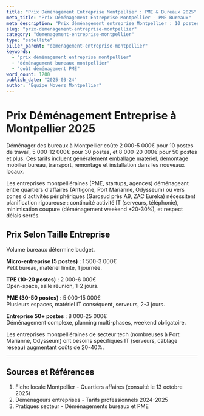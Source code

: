 ```yaml
---
title: "Prix Déménagement Entreprise Montpellier : PME & Bureaux 2025"
meta_title: "Prix Déménagement Entreprise Montpellier - PME Bureaux"
meta_description: "Prix déménagement entreprise Montpellier : 10 postes 2000-5000€, 50 postes 8000-20000€. Bureaux, continuité activité."
slug: "prix-demenagement-entreprise-montpellier"
category: "demenagement-entreprise-montpellier"
type: "satellite"
pilier_parent: "demenagement-entreprise-montpellier"
keywords:
  - "prix déménagement entreprise montpellier"
  - "déménagement bureaux montpellier"
  - "coût déménagement PME"
word_count: 1200
publish_date: "2025-03-24"
author: "Équipe Moverz Montpellier"
---
```


# Prix Déménagement Entreprise à Montpellier 2025

Déménager des bureaux à Montpellier coûte 2 000-5 000€ pour 10 postes de travail, 5 000-12 000€ pour 30 postes, et 8 000-20 000€ pour 50 postes et plus. Ces tarifs incluent généralement emballage matériel, démontage mobilier bureau, transport, remontage et installation dans les nouveaux locaux.

Les entreprises montpelliéraines (PME, startups, agences) déménageant entre quartiers d'affaires (Antigone, Port Marianne, Odysseum) ou vers zones d'activités périphériques (Garosud près A9, ZAC Eureka) nécessitent planification rigoureuse : continuité activité IT (serveurs, téléphonie), minimisation coupure (déménagement weekend +20-30%), et respect délais serrés.

## Prix Selon Taille Entreprise

Volume bureaux détermine budget.

**Micro-entreprise (5 postes)** : 1 500-3 000€  
Petit bureau, matériel limité, 1 journée.

**TPE (10-20 postes)** : 2 000-6 000€  
Open-space, salle réunion, 1-2 jours.

**PME (30-50 postes)** : 5 000-15 000€  
Plusieurs espaces, matériel IT conséquent, serveurs, 2-3 jours.

**Entreprise 50+ postes** : 8 000-25 000€  
Déménagement complexe, planning multi-phases, weekend obligatoire.

Les entreprises montpelliéraines de secteur tech (nombreuses à Port Marianne, Odysseum) ont besoins spécifiques IT (serveurs, câblage réseau) augmentant coûts de 20-40%.

---

## Sources et Références

1. Fiche locale Montpellier - Quartiers affaires (consulté le 13 octobre 2025)
2. Déménageurs entreprises - Tarifs professionnels 2024-2025
3. Pratiques secteur - Déménagements bureaux et PME

